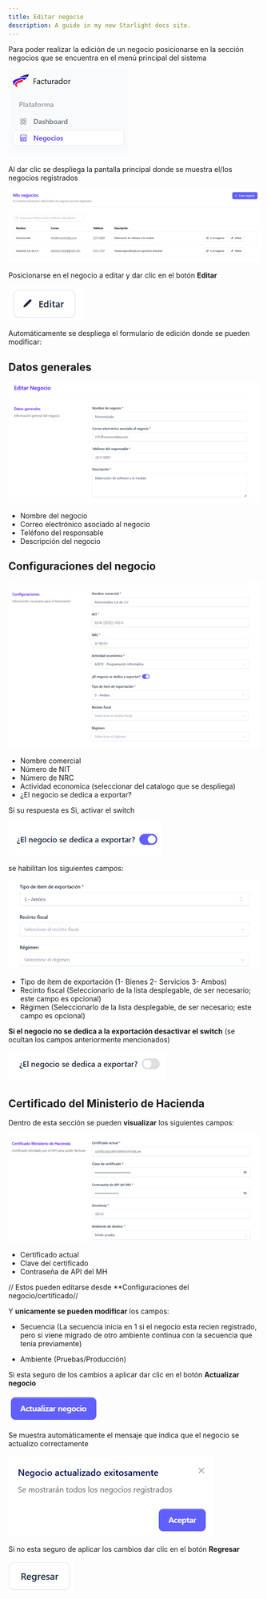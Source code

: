 ```yaml
---
title: Editar negocio
description: A guide in my new Starlight docs site.
---
```


Para poder realizar la edición de un negocio posicionarse en la sección negocios que se encuentra en el menú principal del sistema 

![Página de registro](../../../assets/negocios.png)

Al dar clic se despliega la pantalla principal donde se muestra el/los negocios registrados 

![Página de registro](../../../assets/mis-negocios.png)

Posicionarse en el negocio a editar y dar clic en el botón **Editar**

![Página de registro](../../../assets/editar.png)

Automáticamente se despliega el formulario de edición donde se pueden modificar:

## Datos generales ##

![Página de registro](../../../assets/edit-negociognrl.png)

- Nombre del negocio
- Correo electrónico asociado al negocio
- Teléfono del responsable
- Descripción del negocio

## Configuraciones del negocio ##

![Página de registro](../../../assets/config-negocio.png)

- Nombre comercial
- Número de NIT
- Número de NRC 
- Actividad economica (seleccionar del catalogo que se despliega)
- ¿El negocio se dedica a exportar?

Si su respuesta es Si, activar el switch

![Página de registro](../../../assets/si.png)
 
 se habilitan los siguientes campos:

 ![Página de registro](../../../assets/campos.png)

 - Tipo de ítem de exportación (1- Bienes 2- Servicios 3- Ambos)
 - Recinto fiscal (Seleccionarlo de la lista desplegable, de ser necesario; este campo es opcional)
 - Régimen (Seleccionarlo de la lista desplegable, de ser necesario; este campo es opcional)

 **Si el negocio no se dedica a la exportación desactivar el switch** (se ocultan los campos anteriormente mencionados)

 ![Página de registro](../../../assets/no.png)

 ## Certificado del Ministerio de Hacienda ##

 Dentro de esta sección se pueden **visualizar** los siguientes campos:

 ![Página de registro](../../../assets/certificado1.png)

 - Certificado actual
 - Clave del certificado
 - Contraseña de API del MH
 
// Estos pueden editarse desde **Configuraciones del negocio/certificado//

 Y **unicamente se pueden modificar** los campos:

 - Secuencia (La secuencia inicia en 1 si el negocio esta recien registrado, pero si viene migrado de otro ambiente continua con la secuencia que tenia previamente)

 - Ambiente (Pruebas/Producción)

 Si esta seguro de los cambios a aplicar dar clic en el botón **Actualizar negocio**

 ![Página de registro](../../../assets/actualizar-negocio.png)

Se muestra automáticamente el mensaje que indica que el negocio se actualizo correctamente


![Página de registro](../../../assets/actualizarn.png)

Si no esta seguro de aplicar los cambios dar clic en el botón **Regresar**

![Página de registro](../../../assets/regresar.png)